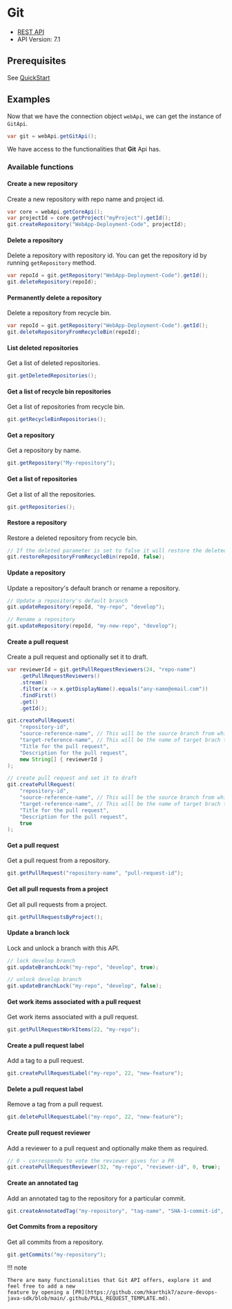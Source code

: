# Git

- [REST API](https://docs.microsoft.com/en-us/rest/api/azure/devops/git/?view=azure-devops-rest-6.1)
- API Version: 7.1

## Prerequisites

See [QuickStart](quickstart.md)

## Examples

Now that we have the connection object `webApi`, we can get the instance of `GitApi`.

```java
var git = webApi.getGitApi();
```

We have access to the functionalities that **Git** Api has.

### Available functions

#### Create a new repository

Create a new repository with repo name and project id.

```java
var core = webApi.getCoreApi();
var projectId = core.getProject("myProject").getId();
git.createRepository("WebApp-Deployment-Code", projectId);
```

#### Delete a repository

Delete a repository with repository id. You can get the repository id by running `getRepository` method.

```java
var repoId = git.getRepository("WebApp-Deployment-Code").getId();
git.deleteRepository(repoId);
```

#### Permanently delete a repository

Delete a repository from recycle bin.

```java
var repoId = git.getRepository("WebApp-Deployment-Code").getId();
git.deleteRepositoryFromRecycleBin(repoId);
```

#### List deleted repositories

Get a list of deleted repositories.

```java
git.getDeletedRepositories();
```

#### Get a list of recycle bin repositories

Get a list of repositories from recycle bin.

```java
git.getRecycleBinRepositories();
```

#### Get a repository

Get a repository by name.

```java
git.getRepository("My-repository");
```

#### Get a list of repositories

Get a list of all the repositories.

```java
git.getRepositories();
```

#### Restore a repository

Restore a deleted repository from recycle bin.

```java
// If the deleted parameter is set to false it will restore the deleted repository
git.restoreRepositoryFromRecycleBin(repoId, false);
```

#### Update a repository

Update a repository's default branch or rename a repository.

```java
// Update a repository's default branch
git.updateRepository(repoId, "my-repo", "develop");

// Rename a repository
git.updateRepository(repoId, "my-new-repo", "develop");
```

#### Create a pull request

Create a pull request and optionally set it to draft.

```java
var reviewerId = git.getPullRequestReviewers(24, "repo-name")
    .getPullRequestReviewers()
    .stream()
    .filter(x -> x.getDisplayName().equals("any-name@email.com"))
    .findFirst()
    .get()
    .getId();

git.createPullRequest(
    "repository-id",
    "source-reference-name", // This will be the source branch from which you're merging the code. E.g., develop
    "target-reference-name", // This will be the name of target brach to which you're merging the code. Eg., main
    "Title for the pull request",
    "Description for the pull request",
    new String[] { reviewerId }
);

// create pull request and set it to draft
git.createPullRequest(
    "repository-id",
    "source-reference-name", // This will be the source branch from which you're merging the code. E.g., develop
    "target-reference-name", // This will be the name of target brach to which you're merging the code. Eg., main
    "Title for the pull request",
    "Description for the pull request",
    true
);
```

#### Get a pull request

Get a pull request from a repository.

```java
git.getPullRequest("repository-name", "pull-request-id");
```

#### Get all pull requests from a project

Get all pull requests from a project.

```java
git.getPullRequestsByProject();
```

#### Update a branch lock

Lock and unlock a branch with this API.

```java
// lock develop branch
git.updateBranchLock("my-repo", "develop", true);

// unlock develop branch
git.updateBranchLock("my-repo", "develop", false);
```

#### Get work items associated with a pull request

Get work items associated with a pull request.

```java
git.getPullRequestWorkItems(22, "my-repo");
```

#### Create a pull request label

Add a tag to a pull request.

```java
git.createPullRequestLabel("my-repo", 22, "new-feature");
```

#### Delete a pull request label

Remove a tag from a pull request.

```java
git.deletePullRequestLabel("my-repo", 22, "new-feature");
```

#### Create pull request reviewer

Add a reviewer to a pull request and optionally make them as required.

```java
// 0 - corresponds to vote the reviewer gives for a PR
git.createPullRequestReviewer(32, "my-repo", "reviewer-id", 0, true);
```

#### Create an annotated tag

Add an annotated tag to the repository for a particular commit.

```java
git.createAnnotatedTag("my-repository", "tag-name", "SHA-1-commit-id", "Test tag");
```

#### Get Commits from a repository

Get all commits from a repository.

```java
git.getCommits("my-repository");
```

!!! note

    There are many functionalities that Git API offers, explore it and feel free to add a new
    feature by opening a [PR](https://github.com/hkarthik7/azure-devops-java-sdk/blob/main/.github/PULL_REQUEST_TEMPLATE.md).
